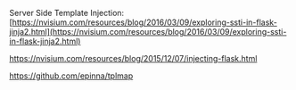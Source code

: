 Server Side Template Injection: [https://nvisium.com/resources/blog/2016/03/09/exploring-ssti-in-flask-jinja2.html](https://nvisium.com/resources/blog/2016/03/09/exploring-ssti-in-flask-jinja2.html)

https://nvisium.com/resources/blog/2015/12/07/injecting-flask.html

https://github.com/epinna/tplmap

